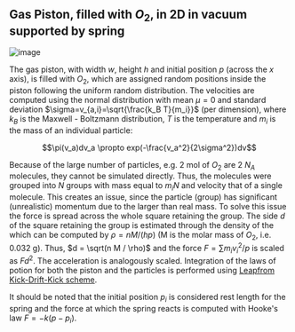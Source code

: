 ## Gas Piston, filled with $O_2$, in 2D in vacuum supported by spring

![image](https://github.com/cfilelispapadopoulos/Tiny-Examples-of-Computational-Physics/assets/137081674/da23d7dc-9024-4845-9c87-4252400b0f3e)

The gas piston, with width $w$, height $h$ and initial position $p$ (across the $x$ axis), is filled with $O_2$, which are assigned random positions inside the piston following the uniform random distribution. The velocities are computed using the normal distribution with mean $\mu=0$ and standard deviation $\sigma=v_{a,i}=\sqrt{\frac{k_B T}{m_i}}$ (per dimension), where $k_B$ is the Maxwell - Boltzmann distribution, $T$ is the temperature and $m_i$ is the mass of an individual particle:

$$\pi(v_a)dv_a \propto exp(-\frac{v_a^2}{2\sigma^2})dv$$

Because of the large number of particles, e.g. 2 mol of $O_2$ are 2 $N_A$ molecules, they cannot be simulated directly. Thus, the molecules were grouped into $N$ groups  with mass equal to $m_i N$ and velocity that of a single molecule. This creates an issue, since the particle (group) has significant (unrealistic) momentum due to the larger than real mass. To solve this issue the force is spread across the whole square retaining the group. The side $d$ of the square retaining the group is estimated through the density of the which can be computed by $\rho= n M / (h p)$ (M is the molar mass of $O_2$, i.e. 0.032 g). Thus, $d = \sqrt(n M / \rho)$ and the force $F=\sum m_i v_i^2 / p$ is scaled as $F d^2$. The acceleration is analogously scaled. Integration of the laws of potion for both the piston and the particles is performed using [Leapfrom Kick-Drift-Kick scheme](https://en.wikipedia.org/wiki/Leapfrog_integration).

It should be noted that the initial position $p_i$ is considered rest length for the spring and the force at which the spring reacts is computed with Hooke's law $F=-k(p-p_i)$.
